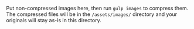 Put non-compressed images here, then run `gulp images` to compress them. The compressed files will be in the `/assets/images/` directory and your originals will stay as-is in this directory.